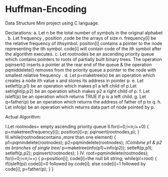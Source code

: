 # Huffman-Encoding
Data Structure Mini project using C language.

Declarations:
a. Let n be the total number of symbols in the original alphabet .
b. Let frequency , position ,code be the arrays of size n.
frequency[i] be the relative frequency of ithsymbol. positon[i]
contains a pointer to the node representing the ith symbol. code[i]
will contain code of the ith symbol after the algorithm executes.
c. Let rootnodes be an ascending priority queue which contains
pointers to roots of partially built binary trees. The operation
pqinsert() inserts a pointer at the rear end of the queue &amp; the
operation pqmiddelete() removes from the priority queue a pointer
to the node with smallest relative frequency .
d. Let p=maketree(x) be an operation which creates a node ith value
x and stores its address in pointer p.
e. Let setleft(p,p1) be an operation which makes p1 a left child of
p.Let setright(p,p2) be an operation which makes p2 a right child
of p.
f. Let isleft(p) be an operation which returns TRUE if p is a left
child.
g. Let q=father(p) be an operation which returns the address of
father of p to q.
h. Let info(p) be an operation which returns data part of node
pointed by p.

Actual Algorithm:

I.Let rootnodes= empty ascending priority queue
II.for(i=0;i&lt;n;i++0)
{
p=maketree(frequency[i]);
position[i]=p;
pqinsert(rootnodes,p);
}
III.while(rootnodescontains ,more than one element)
{
p1=pqmindelete(rootnodes);
p2=pqmindelete(rootnodes);
/*Combine p1 &amp; p2 as branches of single tree*/
p=maketree(info(p1)+info(p2));
setleft(p,p1);
setleft(p,p2);
pqinsert(rootnodes);
}
IV.
root=pqmindelete(rootnodes);
for(i=0;i&lt;n;i++)
{
p=position[i];
code[i]=the null bit string;
while(p!=root)
{
if(isleft(p))
code[i]=0 followed by code[i];
else
code[i]=1 followed by code[i];
p=father(p);
}
}
